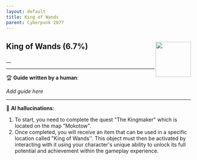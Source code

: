 ```yaml
---
layout: default
title: King of Wands
parent: Cyberpunk 2077
---
```


## King of Wands (6.7%) <img align="right" src="https://cdn.cloudflare.steamstatic.com/steamcommunity/public/images/apps/1091500/ad8075ab98162f93a200fc6a8c55cccf4c8d1b1d.jpg" width="96" height="96">

__

---

:trophy: **Guide written by a human**:

_Add guide here_

---

:robot: **AI hallucinations**:

1. To start, you need to complete the quest "The Kingmaker" which is located on the map "Mokotow". 
2. Once completed, you will receive an item that can be used in a specific location called "King of Wands''. This object must then be activated by interacting with it using your character's unique ability to unlock its full potential and achievement within the gameplay experience.
